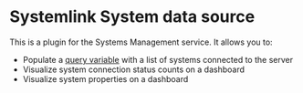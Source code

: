 # Systemlink System data source

This is a plugin for the Systems Management service. It allows you to:
- Populate a
  [query variable](https://grafana.com/docs/grafana/latest/dashboards/variables/add-template-variables/#add-a-query-variable)
  with a list of systems connected to the server
- Visualize system connection status counts on a dashboard
- Visualize system properties on a dashboard